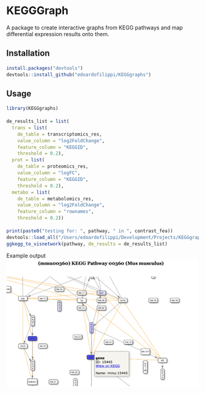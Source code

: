 # KEGGGraph

A package to create interactive graphs from KEGG pathways and map differential expression results onto them.

## Installation

```R
install.packages("devtools")     
devtools::install_github("edoardofilippi/KEGGgraphs")
```
## Usage

```R
library(KEGGgraphs)

de_results_list = list(
  trans = list(
    de_table = transcriptomics_res, 
    value_column = "log2FoldChange", 
    feature_column = "KEGGID", 
    threshold = 0.2),
  prot = list(
    de_table = proteomics_res, 
    value_column = "logFC", 
    feature_column = "KEGGID", 
    threshold = 0.2),
  metabo = list(
    de_table = metabolomics_res, 
    value_column = "log2FoldChange", 
    feature_column = "rownames", 
    threshold = 0.2))

print(paste0("testing for: ", pathway, " in ", contrast_fea))
devtools::load_all("/Users/edoardofilippi/Development/Projects/KEGGgraphs")
ggkegg_to_visnetwork(pathway, de_results = de_results_list)
```

Example output  
![Example KEGGGraph Output](inst/extdata/example_output.png)
